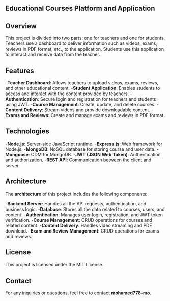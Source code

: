  ## Educational Courses Platform and Application
 
## Overview
This project is divided into two parts: one for teachers and one for students. Teachers use a dashboard to deliver information such as videos, exams, reviews in PDF format, etc., to the application. Students use this application to interact and receive data from the teacher.

## Features
-**Teacher Dashboard**: Allows teachers to upload videos, exams, reviews, and other educational content.
-**Student Application**: Enables students to access and interact with the content provided by teachers.
-**Authentication**: Secure login and registration for teachers and students using JWT.
-**Course Management**: Create, update, and delete courses.
-**Content Delivery**: Stream videos and provide downloadable content.
-**Exams and Reviews**: Create and manage exams and reviews in PDF format.

## Technologies
-**Node.js**: Server-side JavaScript runtime.
-**Express.js**: Web framework for Node.js.
-**MongoDB**: NoSQL database for storing course and user data.
-**Mongoose**: ODM for MongoDB.
-**JWT (JSON Web Token)**: Authentication and authorization.
-**REST API**: Communication between the client and server.

## Architecture
The **architecture** of this project includes the following components:

-**Backend Server**: Handles all the API requests, authentication, and business logic.
-**Database**: Stores all the data related to courses, users, and content.
-**Authentication**: Manages user login, registration, and JWT token verification.
-**Course Management**: CRUD operations for courses and related content.
-**Content Delivery**: Handles video streaming and PDF download.
-**Exam and Review Management**: CRUD operations for exams and reviews.

## License
This project is licensed under the MIT License.

## Contact
For any inquiries or questions, feel free to contact **mohamed778-mo**.
